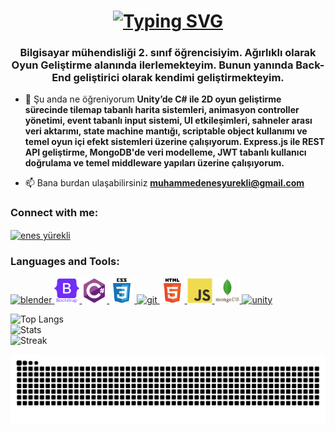 <h1 align="center">
  <a href="https://git.io/typing-svg"><img src="https://readme-typing-svg.demolab.com?font=Fira+Code&pause=1000&color=F744E6&background=24FF4F00&center=true&width=435&lines=Merhaba+%F0%9F%91%8B;Ben+Enes+Y%C3%BCrekli" alt="Typing SVG" /></a>
</h1>

<h3 align="center">Bilgisayar mühendisliği 2. sınıf öğrencisiyim. Ağırlıklı olarak Oyun Geliştirme alanında ilerlemekteyim. Bunun yanında Back-End geliştirici olarak kendimi geliştirmekteyim.</h3>

- 🌱 Şu anda ne öğreniyorum **Unity’de C# ile 2D oyun geliştirme sürecinde tilemap tabanlı harita sistemleri, animasyon controller yönetimi, event tabanlı input sistemi, UI etkileşimleri, sahneler arası veri aktarımı, state machine mantığı, scriptable object kullanımı ve temel oyun içi efekt sistemleri üzerine çalışıyorum. Express.js ile REST API geliştirme, MongoDB'de veri modelleme, JWT tabanlı kullanıcı doğrulama ve temel middleware yapıları üzerine çalışıyorum.**

- 📫 Bana burdan ulaşabilirsiniz **muhammedenesyurekli@gmail.com**

<h3 align="left">Connect with me:</h3>
<p align="left">
<a href="https://linkedin.com/in/enes yürekli" target="blank"><img align="center" src="https://raw.githubusercontent.com/rahuldkjain/github-profile-readme-generator/master/src/images/icons/Social/linked-in-alt.svg" alt="enes yürekli" height="30" width="40" /></a>
</p>

<h3 align="left">Languages and Tools:</h3>
<p align="left"> <a href="https://www.blender.org/" target="_blank" rel="noreferrer"> <img src="https://download.blender.org/branding/community/blender_community_badge_white.svg" alt="blender" width="40" height="40"/> </a> <a href="https://getbootstrap.com" target="_blank" rel="noreferrer"> <img src="https://raw.githubusercontent.com/devicons/devicon/master/icons/bootstrap/bootstrap-plain-wordmark.svg" alt="bootstrap" width="40" height="40"/> </a> <a href="https://www.w3schools.com/cs/" target="_blank" rel="noreferrer"> <img src="https://raw.githubusercontent.com/devicons/devicon/master/icons/csharp/csharp-original.svg" alt="csharp" width="40" height="40"/> </a> <a href="https://www.w3schools.com/css/" target="_blank" rel="noreferrer"> <img src="https://raw.githubusercontent.com/devicons/devicon/master/icons/css3/css3-original-wordmark.svg" alt="css3" width="40" height="40"/> </a> <a href="https://git-scm.com/" target="_blank" rel="noreferrer"> <img src="https://www.vectorlogo.zone/logos/git-scm/git-scm-icon.svg" alt="git" width="40" height="40"/> </a> <a href="https://www.w3.org/html/" target="_blank" rel="noreferrer"> <img src="https://raw.githubusercontent.com/devicons/devicon/master/icons/html5/html5-original-wordmark.svg" alt="html5" width="40" height="40"/> </a> <a href="https://developer.mozilla.org/en-US/docs/Web/JavaScript" target="_blank" rel="noreferrer"> <img src="https://raw.githubusercontent.com/devicons/devicon/master/icons/javascript/javascript-original.svg" alt="javascript" width="40" height="40"/> </a> <a href="https://www.mongodb.com/" target="_blank" rel="noreferrer"> <img src="https://raw.githubusercontent.com/devicons/devicon/master/icons/mongodb/mongodb-original-wordmark.svg" alt="mongodb" width="40" height="40"/> </a> <a href="https://unity.com/" target="_blank" rel="noreferrer"> <img src="https://www.vectorlogo.zone/logos/unity3d/unity3d-icon.svg" alt="unity" width="40" height="40"/> </a> </p>

<p align="left">
  <img src="https://github-readme-stats.vercel.app/api/top-langs?username=0alduin0&show_icons=true&theme=highcontrast&title_color=f12eff&text_color=ededed&locale=en&layout=compact" alt="Top Langs" />
  <br />
  <img src="https://github-readme-stats.vercel.app/api?username=0alduin0&show_icons=true&theme=highcontrast&title_color=f12eff&text_color=ededed&locale=en" alt="Stats" />
  <br />
  <img src="https://github-readme-streak-stats.herokuapp.com/?user=0alduin0&theme=dark" alt="Streak" />
</p>



<picture>
  <source media="(prefers-color-scheme: dark)" srcset="https://raw.githubusercontent.com/0Alduin0/0Alduin0/output/github-snake-dark.svg" />
  <source media="(prefers-color-scheme: light)" srcset="https://raw.githubusercontent.com/0Alduin0/0Alduin0/output/github-snake.svg" />
  <img alt="github-snake" src="https://raw.githubusercontent.com/0Alduin0/0Alduin0/output/github-snake.svg" />
</picture>

